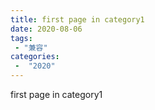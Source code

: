 ```yaml
---
title: first page in category1
date: 2020-08-06
tags:
 - "兼容"
categories:
 -  "2020"
---
```


first page in category1